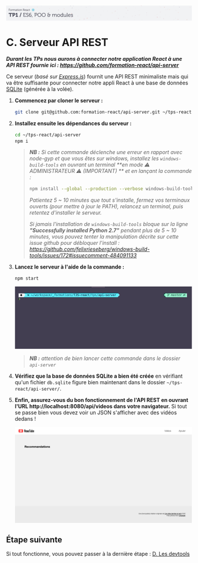 <img src="images/readme/header-small.jpg" >

# C. Serveur API REST <!-- omit in toc -->

_**Durant les TPs nous aurons à connecter notre application React à une API REST fournie ici : https://github.com/formation-react/api-server**_

Ce serveur (_basé sur [Express.js](http://expressjs.com/)_) fournit une API REST minimaliste mais qui va être suffisante pour connecter notre appli React à une base de données [SQLite](https://sqlite.org/index.html) (générée à la volée).

1. **Commencez par cloner le serveur :**
	```bash
	git clone git@github.com:formation-react/api-server.git ~/tps-react/api-server
	```
2. **Installez ensuite les dépendances du serveur :**
	```bash
	cd ~/tps-react/api-server
	npm i
	```

	> _**NB :** Si cette commande déclenche une erreur en rapport avec node-gyp et que vous êtes sur windows, installez les `windows-build-tools` en ouvrant un terminal **en mode ⚠ ADMINISTRATEUR ⚠ (IMPORTANT) ** et en lançant la commande :_
	> ```bash
	> npm install --global --production --verbose windows-build-tools
	> ```
	>
	> _Patientez 5 ~ 10 minutes que tout s'installe, fermez vos terminaux ouverts (pour mettre à jour le PATH), relancez un terminal, puis retentez d'installer le serveur._
	>
	> _Si jamais l'installation de `windows-build-tools` bloque sur la ligne **"Successfully installed Python 2.7"** pendant plus de 5 ~ 10 minutes, vous pouvez tenter la manipulation décrite sur cette issue github pour débloquer l'install : https://github.com/felixrieseberg/windows-build-tools/issues/172#issuecomment-484091133_

3. **Lancez le serveur à l'aide de la commande :**
	```bash
	npm start
	```

	<img src="images/readme/npm-start.gif" />

	> _**NB :** attention de bien lancer cette commande dans le dossier `api-server`_

4. **Vérifiez que la base de données SQLite a bien été créée** en vérifiant qu'un fichier `db.sqlite` figure bien maintenant dans le dossier `~/tps-react/api-server/`.

5. **Enfin, assurez-vous du bon fonctionnement de l'API REST en ouvrant l'URL http://localhost:8080/api/videos dans votre navigateur.** Si tout se passe bien vous devez voir un JSON s'afficher avec des vidéos dedans !

	<a href="images/screen/screen-01.png"><img src="images/readme/screen-01.png" ></a>

## Étape suivante <!-- omit in toc -->
Si tout fonctionne, vous pouvez passer à la dernière étape : [D. Les devtools](D-devtools.md)